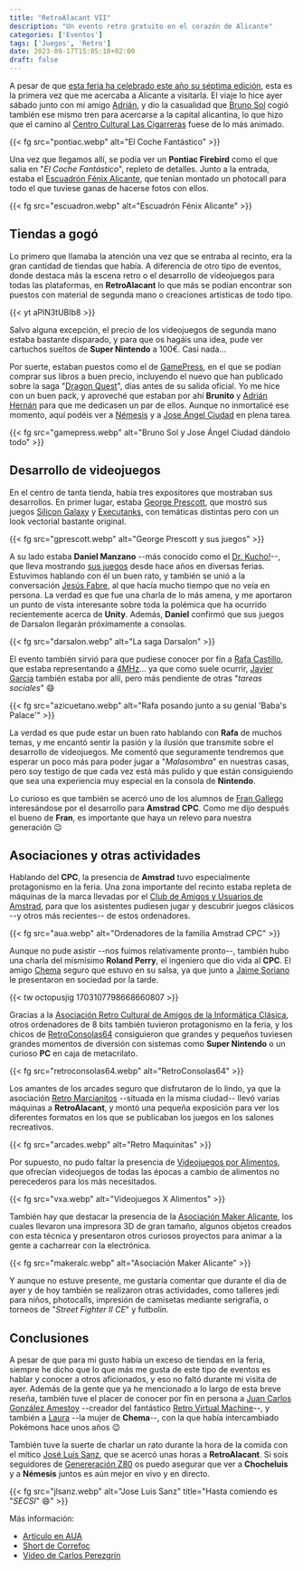 ```yaml
---
title: "RetroAlacant VII"
description: "Un evento retro gratuito en el corazón de Alicante"
categories: ['Eventos']
tags: ['Juegos', 'Retro']
date: 2023-09-17T15:05:10+02:00
draft: false
---
```

A pesar de que [esta feria ha celebrado este año su séptima edición](https://www.agendacultural.org/es/ayuntamiento-de-alicante/retroalacant-vii), esta es la primera vez que me acercaba a Alicante a visitarla. El viaje lo hice ayer sábado junto con mi amigo [Adrián](https://twitter.com/AdrinFernndezS6), y dio la casualidad que [Bruno Sol](/entrevista-a-bruno-sol-nemesis/) cogió también ese mismo tren para acercarse a la capital alicantina, lo que hizo que el camino al [Centro Cultural Las Cigarreras](https://www.alicante.es/es/area-tematica/centro-cultural-las-cigarreras) fuese de lo más animado. 

{{< fg src="pontiac.webp" alt="El Coche Fantástico" >}}

Una vez que llegamos allí, se podía ver un **Pontiac Firebird** como el que salia en "_El Coche Fantástico_", repleto de detalles. Junto a la entrada, estaba el [Escuadrón Fénix Alicante](https://www.facebook.com/escuadronfenixalicante/?locale=es_ES), que tenían montado un photocall para todo el que tuviese ganas de hacerse fotos con ellos.

{{< fg src="escuadron.webp" alt="Escuadrón Fénix Alicante" >}}

## Tiendas a gogó

Lo primero que llamaba la atención una vez que se entraba al recinto, era la gran cantidad de tiendas que había. A diferencia de otro tipo de eventos, donde destaca más la escena retro o el desarrollo de videojuegos para todas las plataformas, en **RetroAlacant** lo que más se podían encontrar son puestos con material de segunda mano o creaciones artísticas de todo tipo.

{{< yt aPlN3tUBIb8 >}}

Salvo alguna excepción, el precio de los videojuegos de segunda mano estaba bastante disparado, y para que os hagáis una idea, pude ver cartuchos sueltos de **Super Nintendo** a 100€. Casi nada...

Por suerte, estaban puestos como el de [GamePress](https://www.gamepress.es/), en el que se podían comprar sus libros a buen precio, incluyendo el nuevo que han publicado sobre la saga "[Dragon Quest](https://www.gamepress.es/tienda/la-leyenda-de-dragon-quest-limo/)", días antes de su salida oficial. Yo me hice con un buen pack, y aproveché que estaban por ahí **Brunito** y [Adrián Hernán](http://adrianhernan.es/) para que me dedicasen un par de ellos. Aunque no inmortalicé ese momento, aquí podéis ver a [Némesis](https://twitter.com/YeOldeNemesis) y a [Jose Ángel Ciudad](https://twitter.com/joseciudad) en plena tarea. 

{{< fg src="gamepress.webp" alt="Bruno Sol y Jose Ángel Ciudad dándolo todo" >}}

## Desarrollo de videojuegos

En el centro de tanta tienda, había tres expositores que mostraban sus desarrollos. En primer lugar, estaba [George Prescott](), que mostró sus juegos [Silicon Galaxy](https://silicongalaxy.itch.io/silicon-galaxy) y [Executanks](https://silicongalaxy.itch.io/executanks), con temáticas distintas pero con un look vectorial bastante original.

{{< fg src="gprescott.webp" alt="George Prescott y sus juegos" >}}

A su lado estaba **Daniel Manzano** --más conocido como el [Dr. Kucho!](https://es.wikipedia.org/wiki/Dr._Kucho!)--, que lleva mostrando [sus juegos](https://store.steampowered.com/search/?developer=Dr.%20Kucho!%20Games) desde hace años en diversas ferias. Estuvimos hablando con él un buen rato, y también se unió a la conversación [Jesús Fabre](https://www.jesusfabre.com/), al que hacía mucho tiempo que no veía en persona. La verdad es que fue una charla de lo más amena, y me aportaron un punto de vista interesante sobre toda la polémica que ha ocurrido recientemente acerca de **Unity**. Además, **Daniel** confirmó que sus juegos de Darsalon llegarán próximamente a consolas.

{{< fg src="darsalon.webp" alt="La saga Darsalon" >}}

El evento también sirvió para que pudiese conocer por fin a [Rafa Castillo](https://twitter.com/Azicuetano), que estaba representando a [4MHz](https://www.4mhz.es/)... ya que como suele ocurrir, [Javier García](https://twitter.com/_jgnavarro) también estaba por allí, pero más pendiente de otras "_tareas sociales_" :smile:

{{< fg src="azicuetano.webp" alt="Rafa posando junto a su genial 'Baba's Palace'" >}}

La verdad es que pude estar un buen rato hablando con **Rafa** de muchos temas, y me encantó sentir la pasión y la ilusión que transmite sobre el desarrollo de videojuegos. Me comentó que seguramente tendremos que esperar un poco más para poder jugar a "_Malasombra_" en nuestras casas, pero soy testigo de que cada vez está más pulido y que están consiguiendo que sea una experiencia muy especial en la consola de **Nintendo**. 

Lo curioso es que también se acercó uno de los alumnos de [Fran Gallego](https://twitter.com/frangallegobr) interesándose por el desarrollo para **Amstrad CPC**. Como me dijo después el bueno de **Fran**, es importante que haya un relevo para nuestra generación :wink:

## Asociaciones y otras actividades

Hablando del **CPC**, la presencia de **Amstrad** tuvo especialmente protagonismo en la feria. Una zona importante del recinto estaba repleta de máquinas de la marca llevadas por el [Club de Amigos y Usuarios de Amstrad](https://auamstrad.es/), para que los asistentes pudiesen jugar y descubrir juegos clásicos --y otros más recientes-- de estos ordenadores.

{{< fg src="aua.webp" alt="Ordenadores de la familia Amstrad CPC" >}}

Aunque no pude asistir --nos fuimos relativamente pronto--, también hubo una charla del mismísimo **Roland Perry**, el ingeniero que dio vida al **CPC**. El amigo [Chema](https://twitter.com/octopusjig) seguro que estuvo en su salsa, ya que junto a [Jaime Soriano](https://twitter.com/johnnyfarragut) le presentaron en sociedad por la tarde.

{{< tw octopusjig 1703107798668660807 >}}

Gracias a la [Asociación Retro Cultural de Amigos de la Informática Clásica](https://asociacionarcaic.wordpress.com/), otros ordenadores de 8 bits también tuvieron protagonismo en la feria, y los chicos de [RetroConsolas64](https://twitter.com/retroconsolas64) consiguieron que grandes y pequeños tuviesen grandes momentos de diversión con sistemas como **Super Nintendo** o un curioso **PC** en caja de metacrilato.

{{< fg src="retroconsolas64.webp" alt="RetroConsolas64" >}}

Los amantes de los arcades seguro que disfrutaron de lo lindo, ya que la asociación [Retro Marcianitos](https://retromarcianitos.es/) --situada en la misma ciudad-- llevó varias máquinas a **RetroAlacant**, y montó una pequeña exposición para ver los diferentes formatos en los que se publicaban los juegos en los salones recreativos.

{{< fg src="arcades.webp" alt="Retro Maquinitas" >}}

Por supuesto, no pudo faltar la presencia de [Videojuegos por Alimentos](https://videojuegosporalimentos.org/), que ofrecían videojuegos de todas las épocas a cambio de alimentos no perecederos para los más necesitados.

{{< fg src="vxa.webp" alt="Videojuegos X Alimentos" >}}

También hay que destacar la presencia de la [Asociación Maker Alicante](https://asociacionmakeralicante.com/), los cuales llevaron una impresora 3D de gran tamaño, algunos objetos creados con esta técnica y presentaron otros curiosos proyectos para animar a la gente a cacharrear con la electrónica.

{{< fg src="makeralc.webp" alt="Asociación Maker Alicante" >}}

Y aunque no estuve presente, me gustaría comentar que durante el día de ayer y de hoy también se realizaron otras actividades, como talleres jedi para niños, photocalls, impresión de camisetas mediante serigrafía, o torneos de "_Street Fighter II CE_" y futbolín.

## Conclusiones

A pesar de que para mi gusto había un exceso de tiendas en la feria, siempre he dicho que lo que más me gusta de este tipo de eventos es hablar y conocer a otros aficionados, y eso no faltó durante mi visita de ayer. Además de la gente que ya he mencionado a lo largo de esta breve reseña, también tuve el placer de conocer por fin en persona a [Juan Carlos González Amestoy](https://twitter.com/retrovm) --creador del fantástico [Retro Virtual Machine](https://www.retrovirtualmachine.org/)--, y también a [Laura](https://twitter.com/Honeybastard) --la mujer de **Chema**--, con la que había intercambiado Pokémons hace unos años :wink:

También tuve la suerte de charlar un rato durante la hora de la comida con el mítico [José Luis Sanz](https://twitter.com/jlsanzf), que se acercó unas horas a **RetroAlacant**. Si sois seguidores de [Genereración Z80](https://www.twitch.tv/generacionz80) os puedo asegurar que ver a **Chocheluis** y a **Némesis** juntos es aún mejor en vivo y en directo.

{{< fg src="jlsanz.webp" alt="Jose Luis Sanz" title="Hasta comiendo es \"_SECSI_\" :smile:" >}}

Más información:

* [Artículo en AUA](https://auamstrad.es/retroescena/retro-alacant-2023/)
* [Short de Correfoc](https://www.youtube.com/shorts/DNcLaSDPcXI)
* [Vídeo de Carlos Perezgrín](https://www.youtube.com/watch?v=5Vp1jua8JpM)